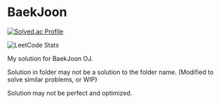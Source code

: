 # BaekJoon

[![Solved.ac Profile](http://mazassumnida.wtf/api/v2/generate_badge?boj=drash99)](https://solved.ac/drash99/)

![LeetCode Stats](https://leetcard.jacoblin.cool/drash99?theme=dark&font=Noto%20Sans%20Gothic&ext=heatmap)

My solution for BaekJoon OJ.

Solution in folder may not be a solution to the folder name. (Modified to solve similar problems, or WIP)

Solution may not be perfect and optimized.
